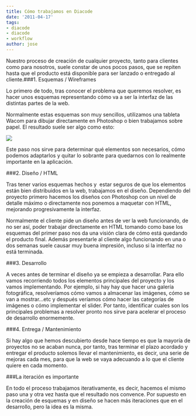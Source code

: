 ```yaml
---
title: Cómo trabajamos en Diacode
date: '2011-04-17'
tags:
- diacode
- diacode
- workflow
author: jose
---
```


Nuestro proceso de creación de cualquier proyecto, tanto para clientes como para nosotros, suele constar de unos pocos pasos, que se repiten hasta que el producto está disponible para ser lanzado o entregado al cliente.###1. Esquemas / Wireframes

Lo primero de todo, tras conocer el problema que queremos resolver, es hacer unos esquemas representando cómo va a ser la interfaz de las distintas partes de la web.

Normalmente estas esquemas son muy sencillos, utilizamos una tableta Wacom para dibujar directamente en Photoshop o bien trabajamos sobre papel. El resultado suele ser algo como esto:

![](https://diacode-blog.s3-eu-west-1.amazonaws.com/2011/04/wireframe_wacom2.jpg)



Este paso nos sirve para determinar qué elementos son necesarios, cómo podemos adaptarlos y quitar lo sobrante para quedarnos con lo realmente importante en la aplicación.

###2. Diseño / HTML

Tras tener varios esquemas hechos y  estar seguros de que los elementos están bien distribuidos en la web, trabajamos en el diseño. Dependiendo del proyecto primero hacemos los diseños con Photoshop con un nivel de detalle máximo o directamente nos ponemos a maquetar con HTML, mejorando progresivamente la interfaz.

Normalmente el cliente pide un diseño antes de ver la web funcionando, de no ser así, poder trabajar directamente en HTML tomando como base los esquemas del primer paso nos da una visión clara de cómo está quedando el producto final. Además presentarle al cliente algo funcionando en una o dos semanas suele causar muy buena impresión, incluso si la interfaz no está terminada.

###3. Desarrollo

A veces antes de terminar el diseño ya se empieza a desarrollar. Para ello vamos recorriendo todos los elementos principales del proyecto y los vamos implementando. Por ejemplo, si hay hay que hacer una galería fotográfica, resolveríamos cómo vamos a almacenar las imágenes, cómo se van a mostrar...etc y después veríamos cómo hacer las categorías de imágenes o cómo implementar el slider. Por tanto, identificar cuales son los principales problemas a resolver pronto nos sirve para acelerar el proceso de desarrollo enormemente.

###4. Entrega / Mantenimiento

Si hay algo que hemos descubierto desde hace tiempo es que la mayoría de proyectos no se acaban nunca, por tanto, tras terminar el plazo acordado y entregar el producto solemos llevar el mantenimiento, es decir, una serie de mejoras cada mes, para que la web se vaya adecuando a lo que el cliente quiere en cada momento.

###La iteración es importante

En todo el proceso trabajamos iterativamente, es decir, hacemos el mismo paso una y otra vez hasta que el resultado nos convence. Por supuesto en la creación de esquemas y en diseño se hacen más iteraciones que en el desarrollo, pero la idea es la misma.
